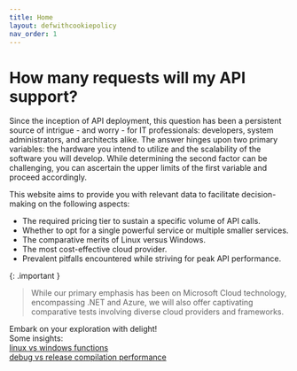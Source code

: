 ```yaml
---
title: Home
layout: defwithcookiepolicy
nav_order: 1
---
```

# How many requests will my API support? 
Since the inception of API deployment, this question has been a persistent source of intrigue - and worry - for IT professionals: developers, system administrators, and architects alike. The answer hinges upon two primary variables: the hardware you intend to utilize and the scalability of the software you will develop. While determining the second factor can be challenging, you can ascertain the upper limits of the first variable and proceed accordingly.

This website aims to provide you with relevant data to facilitate decision-making on the following aspects:

- The required pricing tier to sustain a specific volume of API calls.
- Whether to opt for a single powerful service or multiple smaller services.
- The comparative merits of Linux versus Windows.
- The most cost-effective cloud provider.
- Prevalent pitfalls encountered while striving for peak API performance.

{: .important }
> While our primary emphasis has been on Microsoft Cloud technology, encompassing .NET and Azure, we will also offer captivating comparative tests involving diverse cloud providers and frameworks.

Embark on your exploration with delight!  
Some insights:  
[linux vs windows functions](/docs/azure-function-performance/dot-net-APIs.md)  
[debug vs release compilation performance](/docs/azure-function-performance/debug-vs-release-compilation.md)  

